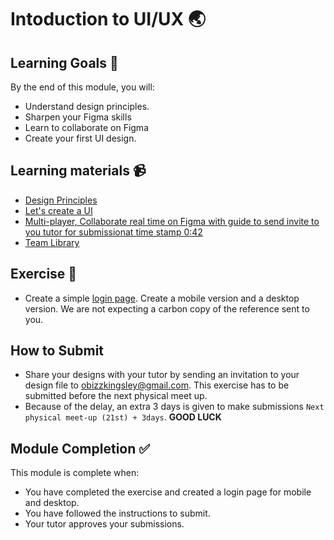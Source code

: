 
# Intoduction to UI/UX 🌏

## Learning Goals 🥅

By the end of this module, you will:
-   Understand design principles.
-   Sharpen your Figma skills
-   Learn to collaborate on Figma
-   Create your first UI design.

## Learning materials 📹

- [Design Principles](https://youtu.be/yNDgFK2Jj1E)
- [Let's create a UI](https://youtu.be/Gu1so3pz4bA)
- [Multi-player, Collaborate real time on Figma with guide to send invite to you tutor for submissionat time stamp 0:42](https://youtu.be/Zj163lgt_kI)
- [Team Library](https://youtu.be/79T8Q6OBmRk)



## Exercise 📝
- Create a simple [login page](https://s3-alpha.figma.com/hub/file/409772554/c9cc119b-01d8-416a-8ec6-3409711df3b2-cover). Create a mobile version and a desktop version. We are not expecting a carbon copy of the reference sent to you. 

## How to Submit
- Share your designs with your tutor by sending an invitation to your design file to obizzkingsley@gmail.com. This exercise has to be submitted before the next physical meet up.
- Because of the delay, an extra 3 days is given to make submissions `Next physical meet-up (21st) + 3days`. **GOOD LUCK**


## Module Completion ✅

This module is complete when:
-   You have completed the exercise and created a login page for mobile and desktop. 
-   You have followed the instructions to submit.
-   Your tutor approves your submissions.

